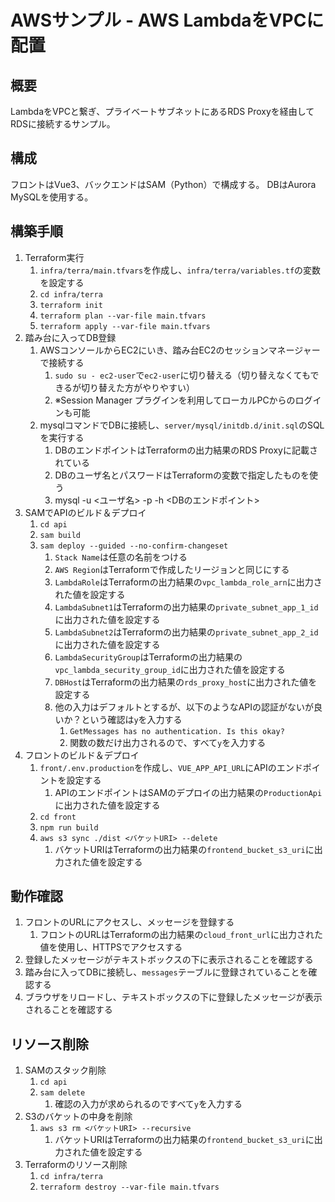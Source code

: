 # AWSサンプル - AWS LambdaをVPCに配置

## 概要

LambdaをVPCと繋ぎ、プライベートサブネットにあるRDS Proxyを経由してRDSに接続するサンプル。

## 構成

フロントはVue3、バックエンドはSAM（Python）で構成する。
DBはAurora MySQLを使用する。

## 構築手順

1. Terraform実行
    1. `infra/terra/main.tfvars`を作成し、`infra/terra/variables.tf`の変数を設定する
    2. `cd infra/terra`
    3. `terraform init`
    4. `terraform plan --var-file main.tfvars`
    5. `terraform apply --var-file main.tfvars`
2. 踏み台に入ってDB登録
    1. AWSコンソールからEC2にいき、踏み台EC2のセッションマネージャーで接続する
        1. `sudo su - ec2-user`で`ec2-user`に切り替える（切り替えなくてもできるが切り替えた方がやりやすい）
        2. ※Session Manager プラグインを利用してローカルPCからのログインも可能
    2. mysqlコマンドでDBに接続し、`server/mysql/initdb.d/init.sql`のSQLを実行する
        1. DBのエンドポイントはTerraformの出力結果のRDS Proxyに記載されている
        2. DBのユーザ名とパスワードはTerraformの変数で指定したものを使う
        3. mysql -u <ユーザ名> -p -h <DBのエンドポイント>
3. SAMでAPIのビルド＆デプロイ
    1. `cd api`
    2. `sam build`
    3. `sam deploy --guided --no-confirm-changeset`
        1. `Stack Name`は任意の名前をつける
        2. `AWS Region`はTerraformで作成したリージョンと同じにする
        3. `LambdaRole`はTerraformの出力結果の`vpc_lambda_role_arn`に出力された値を設定する
        4. `LambdaSubnet1`はTerraformの出力結果の`private_subnet_app_1_id`に出力された値を設定する
        5. `LambdaSubnet2`はTerraformの出力結果の`private_subnet_app_2_id`に出力された値を設定する
        6. `LambdaSecurityGroup`はTerraformの出力結果の`vpc_lambda_security_group_id`に出力された値を設定する
        7. `DBHost`はTerraformの出力結果の`rds_proxy_host`に出力された値を設定する
        8. 他の入力はデフォルトとするが、以下のようなAPIの認証がないが良いか？という確認は`y`を入力する
            1. `GetMessages has no authentication. Is this okay?`
            2. 関数の数だけ出力されるので、すべて`y`を入力する
4. フロントのビルド＆デプロイ
    1. `front/.env.production`を作成し、`VUE_APP_API_URL`にAPIのエンドポイントを設定する
        1. APIのエンドポイントはSAMのデプロイの出力結果の`ProductionApi`に出力された値を設定する
    2. `cd front`
    3. `npm run build`
    4. `aws s3 sync ./dist <バケットURI> --delete`
        1. バケットURIはTerraformの出力結果の`frontend_bucket_s3_uri`に出力された値を設定する

## 動作確認

1. フロントのURLにアクセスし、メッセージを登録する
    1. フロントのURLはTerraformの出力結果の`cloud_front_url`に出力された値を使用し、HTTPSでアクセスする
2. 登録したメッセージがテキストボックスの下に表示されることを確認する
3. 踏み台に入ってDBに接続し、`messages`テーブルに登録されていることを確認する
4. ブラウザをリロードし、テキストボックスの下に登録したメッセージが表示されることを確認する

## リソース削除

1. SAMのスタック削除
    1. `cd api`
    2. `sam delete`
        1. 確認の入力が求められるのですべて`y`を入力する
2. S3のバケットの中身を削除
    1. `aws s3 rm <バケットURI> --recursive`
        1. バケットURIはTerraformの出力結果の`frontend_bucket_s3_uri`に出力された値を設定する
3. Terraformのリソース削除
    1. `cd infra/terra`
    2. `terraform destroy --var-file main.tfvars`